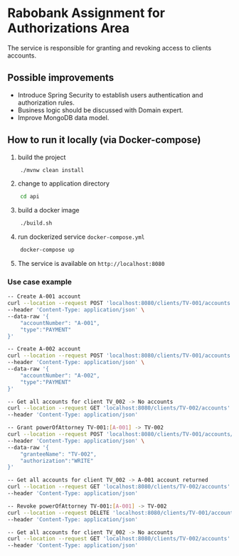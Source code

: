 # Rabobank Assignment for Authorizations Area

The service is responsible for granting and revoking access to clients accounts. 

## Possible improvements
- Introduce Spring Security to establish users authentication and authorization rules.
- Business logic should be discussed with Domain expert.
- Improve MongoDB data model.
## How to run it locally (via Docker-compose)
1.  build the project

```bash
    ./mvnw clean install
```
2.  change to application directory

```bash
    cd api
```
3. build a docker image
```bash
    ./build.sh
   ```

4. run dockerized service `docker-compose.yml`

```bash
    docker-compose up
```
   
5. The service is available on `http://localhost:8080`

### Use case example

```bash
-- Create A-001 account
curl --location --request POST 'localhost:8080/clients/TV-001/accounts' \
--header 'Content-Type: application/json' \
--data-raw '{
    "accountNumber": "A-001",
    "type":"PAYMENT"
}'

-- Create A-002 account
curl --location --request POST 'localhost:8080/clients/TV-001/accounts' \
--header 'Content-Type: application/json' \
--data-raw '{
    "accountNumber": "A-002",
    "type":"PAYMENT"
}'

-- Get all accounts for client TV_002 -> No accounts
curl --location --request GET 'localhost:8080/clients/TV-002/accounts' \
--header 'Content-Type: application/json'

-- Grant powerOfAttorney TV-001:[A-001] -> TV-002
curl --location --request POST 'localhost:8080/clients/TV-001/accounts/A-001/powerOfAttorney' \
--header 'Content-Type: application/json' \
--data-raw '{
    "granteeName": "TV-002",
    "authorization":"WRITE"
}'

-- Get all accounts for client TV_002 -> A-001 account returned
curl --location --request GET 'localhost:8080/clients/TV-002/accounts' \
--header 'Content-Type: application/json'

-- Revoke powerOfAttorney TV-001:[A-001] -> TV-002
curl --location --request DELETE 'localhost:8080/clients/TV-001/accounts/A-001/powerOfAttorney?granteeName=TV-002&authorization=WRITE' \
--header 'Content-Type: application/json'

-- Get all accounts for client TV_002 -> No accounts
curl --location --request GET 'localhost:8080/clients/TV-002/accounts' \
--header 'Content-Type: application/json'
```
